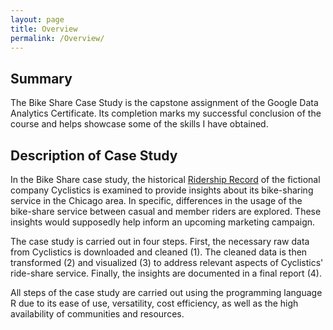 ```yaml
---
layout: page
title: Overview
permalink: /Overview/
---
```


## Summary

The Bike Share Case Study is the capstone assignment of the Google Data Analytics Certificate. Its completion marks my successful conclusion of the course and helps showcase some of the skills I have obtained.

## Description of Case Study

In the Bike Share case study, the historical [Ridership Record](https://divvy-tripdata.s3.amazonaws.com/index.html) of the fictional company Cyclistics is examined to provide insights about its bike-sharing service in the Chicago area. In specific, differences in the usage of the bike-share service between casual and member riders are explored. These insights would supposedly help inform an upcoming marketing campaign.

The case study is carried out in four steps. First, the necessary raw data from Cyclistics is downloaded and cleaned (1). The cleaned data is then transformed (2) and visualized (3) to address relevant aspects of Cyclistics' ride-share service. Finally, the insights are documented in a final report (4).

All steps of the case study are carried out using the programming language R due to its ease of use, versatility, cost efficiency, as well as the high availability of communities and resources.